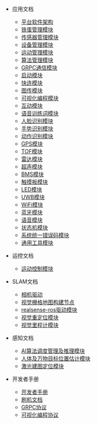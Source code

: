- 应用文档

  - [平台软件架构](cn/cyberdog_platform_software_architecture_cn.md)
  - [铁蛋管理模块](cn/cyberdog_manager_cn.md)
  - [传感器管理模块](cn/sensor_manager_cn.md)
  - [设备管理模块](cn/device_manager_cn.md)
  - [运动管理模块](cn/motion_manager_cn.md)
  - [算法管理模块](cn/algorithm_manager_cn.md)
  - [GRPC通信模块](cn/cyberdog_grpc_cn.md)
  - [启动模块](cn/cyberdog_bringup_cn.md)
  - [快连模块](cn/connector_cn.md)
  - [图传模块](cn/image_transmission_cn.md)
  - [可视化编程模块](cn/cyberdog_vp_cn.md)
  - [互动模块](cn/cyberdog_interactive_cn.md)
  - [语音训练词模块](cn/cyberdog_train_cn.md)
  - [人脸识别模块](cn/cyberdog_face_cn.md)
  - [手势识别模块](cn/cyberdog_action_cn.md)
  - [动作识别模块](cn/cyberdog_ai_sports_cn.md)
  - [GPS模块](cn/cyberdog_gps_cn.md)
  - [TOF模块](cn/cyberdog_tof_cn.md)
  - [雷达模块](cn/cyberdog_lidar_cn.md)
  - [超声模块](cn/cyberdog_ultrasonic_cn.md)
  - [BMS模块](cn/cyberdog_bms_cn.md)
  - [触摸板模块](cn/cyberdog_touch_cn.md)
  - [LED模块](cn/cyberdog_led_cn.md)
  - [UWB模块](cn/cyberdog_uwb_cn.md)
  - [WiFi模块](cn/cyberdog_wifi_cn.md)
  - [蓝牙模块](cn/cyberdog_bluetooth_cn.md)
  - [语音模块](cn/cyberdog_audio_cn.md)
  - [状态机模块](cn/cyberdog_machine_cn.md)
  - [系统统一错误码模块](cn/cyberdog_system_cn.md)
  - [通用工具模块](cn/cyberdog_common_cn.md)

- 运控文档
  - [运动控制模块](cn/cyberdog_loco_cn.md)

- SLAM文档
  - [相机驱动](cn/cyberdog_camera_cn.md)
  - [视觉栅格地图构建节点](cn/cyberdog_occmap_cn.md)
  - [realsense-ros驱动模块](cn/realsense-ros_cn.md)
  - [视觉重定位模块](cn/cyberdog_miloc_cn.md)
  - [视觉里程计模块](cn/cyberdog_mivins_cn.md)


- 感知文档
  - [AI算法调度管理及推理模块](cn/cyberdog_vision_cn.md)
  - [人体及万物目标位置估计模块](cn/cyberdog_tracking_cn.md)
  - [激光建图定位模块](cn/cyberdog_laserslam_cn.md)

- 开发者手册
  - [开发者手册](cn/developer_guide.md)
  - [刷机文档](cn/cyberdog_flash.md)
  - [GRPC协议](cn/grpc_protocol.md)
  - [可视化编程协议](cn/cyberdog_vp_protocol_document_cn.md)
 
 

